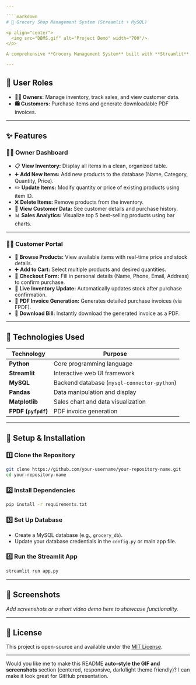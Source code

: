 ```yaml
---

````markdown
# 🛒 Grocery Shop Management System (Streamlit + MySQL)

<p align="center">
  <img src="DBMS.gif" alt="Project Demo" width="700"/>
</p>

A comprehensive **Grocery Management System** built with **Streamlit** and **MySQL**, offering dual interfaces for owners and customers.

---
```


## 👥 User Roles

- **🧑‍💼 Owners:** Manage inventory, track sales, and view customer data.  
- **🛍️ Customers:** Purchase items and generate downloadable PDF invoices.

---

## ✨ Features

### 👨‍💼 Owner Dashboard
- 📋 **View Inventory:** Display all items in a clean, organized table.  
- ➕ **Add New Items:** Add new products to the database (Name, Category, Quantity, Price).  
- ✏️ **Update Items:** Modify quantity or price of existing products using item ID.  
- ❌ **Delete Items:** Remove products from the inventory.  
- 👥 **View Customer Data:** See customer details and purchase history.  
- 📊 **Sales Analytics:** Visualize top 5 best-selling products using bar charts.

---

### 🧑‍🛒 Customer Portal
- 🛒 **Browse Products:** View available items with real-time price and stock details.  
- ➕ **Add to Cart:** Select multiple products and desired quantities.  
- 🧾 **Checkout Form:** Fill in personal details (Name, Phone, Email, Address) to confirm purchase.  
- 🔄 **Live Inventory Update:** Automatically updates stock after purchase confirmation.  
- 📑 **PDF Invoice Generation:** Generates detailed purchase invoices (via FPDF).  
- 💾 **Download Bill:** Instantly download the generated invoice as a PDF.

---

## 🧰 Technologies Used

| Technology | Purpose |
|-------------|----------|
| **Python** | Core programming language |
| **Streamlit** | Interactive web UI framework |
| **MySQL** | Backend database (`mysql-connector-python`) |
| **Pandas** | Data manipulation and display |
| **Matplotlib** | Sales chart and data visualization |
| **FPDF (`pyfpdf`)** | PDF invoice generation |

---

## 🚀 Setup & Installation

### 1️⃣ Clone the Repository
```bash
git clone https://github.com/your-username/your-repository-name.git
cd your-repository-name
````

### 2️⃣ Install Dependencies

```bash
pip install -r requirements.txt
```

### 3️⃣ Set Up Database

* Create a MySQL database (e.g., `grocery_db`).
* Update your database credentials in the `config.py` or main app file.

### 4️⃣ Run the Streamlit App

```bash
streamlit run app.py
```

---

## 📸 Screenshots

*Add screenshots or a short video demo here to showcase functionality.*

---

## 📜 License

This project is open-source and available under the [MIT License](LICENSE).

---



Would you like me to make this README **auto-style the GIF and screenshots** section (centered, responsive, dark/light theme friendly)? I can make it look great for GitHub presentation.
```
